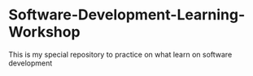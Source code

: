 # Software-Development-Learning-Workshop
This is my special repository to practice on what learn on software development
